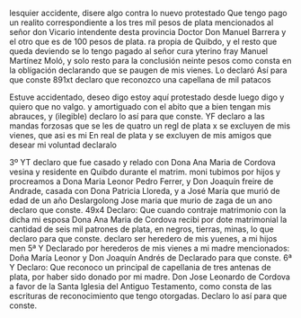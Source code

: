 lesquier accidente, disere algo contra lo nuevo protestado
Que tengo pago un realito correspondiente a los tres
mil pesos de plata mencionados al señor don Vicario
intendente desta provincia Doctor Don Manuel Barrera
y el otro que es de 100 pesos de plata.
ra propia de Quibdo, y el resto que queda deviendo se lo tengo pagado al señor cura yterino fray Manuel Martínez Moló, y solo resto para la conclusión neinte pesos como consta en la oblígación declarando que se paugen de mis vienes. Lo declaró
Así para que conste
891xt declaro que reconozco una capellana de mil patacos

Estuve accidentado, deseo digo estoy aquí protestado desde luego digo y quiero que no valgo.
y amortiguado con el abito que a bien tengan mis abrauces,
y (ilegible) declaro lo así para que conste.
YF declaro a las mandas forzosas que se les de quatro
un regl de plata x se excluyen de mis vienes, que asi es mi
En real de plata y se excluyen de mis amigos que desear mi voluntad declaralo

3º YT declaro que fue casado y relado con Dona Ana Maria de Cordova vesina y residente en Quibdo durante el matrim.
moni tubimos por hijos y procreamos a Dona Maria Leonor Pedro Ferrer, y Don Joaquín freire de Andrade, casada con Dona Patricia Lloreda, y a José María que murió de edad de un año Deslargolong
Jose maria que murio de zaga de un ano declaro que conste.
49x4 Declaro: Que cuando contraje matrimonio con la dicha mi esposa Dona Ana Maria de Cordova recibi
por dote matrimonial la cantidad de seis mil patrones de plata, en negros, tierras, minas, lo que declaro para que conste.
declaro ser heredero de mis yuenes, a mi hijos men
5ª Y Declarado por herederos de mis vienes a mi madre mencionados: Doña María Leonor y Don Joaquín Andrés de Declarado para que conste. 6ª Y Declaro: Que reconoco un principal de capellania de tres antenas de plata, por haber sido donado por mi madre.
Don Jose Leonardo de Cordova a favor de la Santa Iglesia del Antiguo Testamento, como consta de las escrituras de reconocimiento que tengo otorgadas. Declaro lo así para que conste.